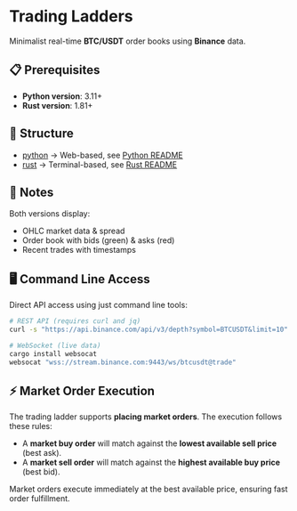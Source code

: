 # Trading Ladders  

Minimalist real-time **BTC/USDT** order books using **Binance** data.  

## 📋 Prerequisites
- **Python version**: 3.11+
- **Rust version**: 1.81+

## 📂 Structure  

- [python](/python) → Web-based, see [Python README](/python/README.md)
- [rust](/rust) → Terminal-based, see [Rust README](/rust/README.md)

## 📌 Notes  

Both versions display:  
- OHLC market data & spread  
- Order book with bids (green) & asks (red)  
- Recent trades with timestamps  

## 🖥️ Command Line Access

Direct API access using just command line tools:

```bash
# REST API (requires curl and jq)
curl -s "https://api.binance.com/api/v3/depth?symbol=BTCUSDT&limit=10" | jq

# WebSocket (live data)
cargo install websocat
websocat "wss://stream.binance.com:9443/ws/btcusdt@trade"
```

## ⚡ Market Order Execution

The trading ladder supports **placing market orders**. The execution follows these rules:

- A **market buy order** will match against the **lowest available sell price** (best ask).
- A **market sell order** will match against the **highest available buy price** (best bid).

Market orders execute immediately at the best available price, ensuring fast order fulfillment.

